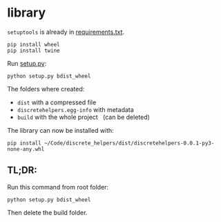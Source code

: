 # library


`setuptools` is already in [requirements.txt](../requirements.txt).

``` 
pip install wheel
pip install twine
```

Run [setup.py](../setup.py):<br>
```
python setup.py bdist_wheel
```

The folders where created:
* `dist` with a compressed file
* `discretehelpers.egg-info` with metadata
* `build` with the whole project &nbsp; (can be deleted)

The library can now be installed with:

```
pip install ~/Code/discrete_helpers/dist/discretehelpers-0.0.1-py3-none-any.whl
```

## TL;DR:

Run this command from root folder:<br>
```
python setup.py bdist_wheel
```

Then delete the build folder.
